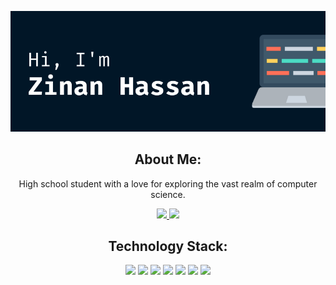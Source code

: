 <p align="center">
 
</p align="center">
<img src="https://github.com/Awesome1179/Awesome1179/blob/main/Designer%20in%20making.png" />

<p align="center">


</p>

<h2 align="center">About Me:</h2>

<p align="center">
  High school student with a love for exploring the vast realm of computer science. 
</p>

<p align="center">
  
 <a href="HackerRank: https://www.hackerrank.com/zulkerninehassan">
 <img src="https://img.shields.io/badge/-Awesome1179-black?style=flat-square&logo=HackerRank&logoColor=white&link=HackerRank:https://www.hackerrank.com/zulkerninehassan"/>
</a>
 <a href="https://codeforces.com/awesome1179">
 <img src="https://img.shields.io/badge/-Awesome1179-black?style=flat-square&logo=codeforces&logoColor=white&link=https://codeforces.com/ritikhere307"/>
</a>
</p>

<h2 align="center">Technology Stack:</h2>

<p align="center">
 <img src="https://img.shields.io/badge/-JavaScript-black?style=flat-square&logo=javascript"/>
<img src="https://img.shields.io/badge/-C++-black?style=flat-square&logo=c"/>
<img src="https://img.shields.io/badge/-Python-black?style=flat-square&logo=python"/>
<img src="https://img.shields.io/badge/-HTML5-black?style=flat-square&logo=html5&logoColor=white"/>
<img src="https://img.shields.io/badge/-CSS3-black?style=flat-square&logo=css3"/>
<img src="https://img.shields.io/badge/-Arduino-black?style=flat-square&logo=arduino"/>
 <img src="https://img.shields.io/badge/-Unity-black?style=flat-square&logo=unity"/>
</p>

